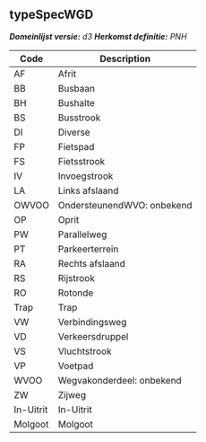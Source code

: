 ## typeSpecWGD

*__Domeinlijst versie:__ d3*
*__Herkomst definitie:__ PNH*

|__Code__ |__Description__	|
|	---	|	---	|
| AF | Afrit |
| BB | Busbaan |
| BH | Bushalte |
| BS | Busstrook |
| DI | Diverse |
| FP | Fietspad |
| FS | Fietsstrook |
| IV | Invoegstrook |
| LA | Links afslaand |
| OWVOO | OndersteunendWVO: onbekend |
| OP | Oprit |
| PW | Parallelweg |
| PT | Parkeerterrein |
| RA | Rechts afslaand |
| RS | Rijstrook |
| RO | Rotonde |
| Trap | Trap |
| VW | Verbindingsweg |
| VD | Verkeersdruppel |
| VS | Vluchtstrook |
| VP | Voetpad |
| WVOO | Wegvakonderdeel: onbekend |
| ZW | Zijweg |
| In-Uitrit | In-Uitrit |
| Molgoot | Molgoot |
